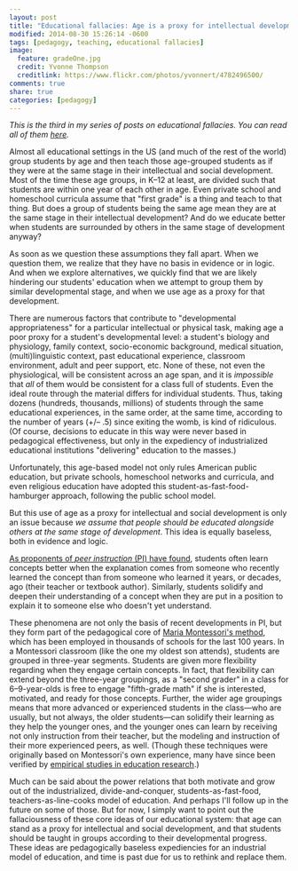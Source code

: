 ```yaml
---
layout: post
title: "Educational fallacies: Age is a proxy for intellectual development"
modified: 2014-08-30 15:26:14 -0600
tags: [pedagogy, teaching, educational fallacies]
image:
  feature: gradeOne.jpg
  credit: Yvonne Thompson
  creditlink: https://www.flickr.com/photos/yvonnert/4782496500/
comments: true
share: true
categories: [pedagogy]
---
```


*This is the third in my series of posts on educational fallacies. You can read all of them [here](http://kris.shaffermusic.com/tags/#educational%20fallacies).*

Almost all educational settings in the US (and much of the rest of the world) group students by age and then teach those age-grouped students as if they were at the same stage in their intellectual and social development. Most of the time these age groups, in K–12 at least, are divided such that students are within one year of each other in age. Even private school and homeschool curricula assume that "first grade" is a thing and teach to that thing. But does a group of students being the same age mean they are at the same stage in their intellectual development? And do we educate better when students are surrounded by others in the same stage of development anyway?

As soon as we question these assumptions they fall apart. When we question them, we realize that they have no basis in evidence or in logic. And when we explore alternatives, we quickly find that we are likely hindering our students' education when we attempt to group them by similar developmental stage, and when we use age as a proxy for that development.

There are numerous factors that contribute to "developmental appropriateness" for a particular intellectual or physical task, making age a poor proxy for a student's developmental level: a student's biology and physiology, family context, socio-economic background, medical situation, (multi)linguistic context, past educational experience, classroom environment, adult and peer support, etc. None of these, not even the physiological, will be consistent across an age span, and it is *impossible* that *all* of them would be consistent for a class full of students. Even the ideal route through the material differs for individual students. Thus, taking dozens (hundreds, thousands, millions) of students through the same educational experiences, in the same order, at the same time, according to the number of years (+/– .5) since exiting the womb, is kind of ridiculous. (Of course, decisions to educate in this way were never based in pedagogical effectiveness, but only in the expediency of industrialized educational institutions "delivering" education to the masses.)

Unfortunately, this age-based model not only rules American public education, but private schools, homeschool networks and curricula, and even religious education have adopted this student-as-fast-food-hamburger approach, following the public school model.

But this use of age as a proxy for intellectual and social development is only an issue because *we assume that people should be educated alongside others at the same stage of development*. This idea is equally baseless, both in evidence and logic.

[As proponents of *peer instruction* (PI) have found](http://mazur.harvard.edu/research/detailspage.php?rowid=8), students often learn concepts better when the explanation comes from someone who recently learned the concept than from someone who learned it years, or decades, ago (their teacher or textbook author). Similarly, students solidify and deepen their understanding of a concept when they are put in a position to explain it to someone else who doesn't yet understand.

These phenomena are not only the basis of recent developments in PI, but they form part of the pedagogical core of [Maria Montessori's method](http://digital.library.upenn.edu/women/montessori/method/method.html), which has been employed in thousands of schools for the last 100 years. In a Montessori classroom (like the one my oldest son attends), students are grouped in three-year segments. Students are given more flexibility regarding when they engage certain concepts. In fact, that flexibility can extend beyond the three-year groupings, as a "second grader" in a class for 6–9-year-olds is free to engage "fifth-grade math" if she is interested, motivated, and ready for those concepts. Further, the wider age groupings means that more advanced or experienced students in the class—who are usually, but not always, the older students—can solidify their learning as they help the younger ones, and the younger ones can learn by receiving not only instruction from their teacher, but the modeling and instruction of their more experienced peers, as well. (Though these techniques were originally based on Montessori's own experience, many have since been verified by [empirical studies in education research](https://openlibrary.org/works/OL8004702W/Montessori).)

Much can be said about the power relations that both motivate and grow out of the industrialized, divide-and-conquer, students-as-fast-food, teachers-as-line-cooks model of education. And perhaps I'll follow up in the future on some of those. But for now, I simply want to point out the fallaciousness of these core ideas of our educational system: that age can stand as a proxy for intellectual and social development, and that students should be taught in groups according to their developmental progress. These ideas are pedagogically baseless expediencies for an industrial model of education, and time is past due for us to rethink and replace them.
